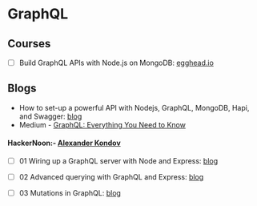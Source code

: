 # GraphQL

## Courses

* [ ]  Build GraphQL APIs with Node.js on MongoDB: [egghead.io](https://egghead.io/courses/build-graphql-apis-with-node-js-on-mongodb?utm_source=drip&utm_medium=email&utm_term=graphql&utm_content=graphql-node-mongodb)

## Blogs

* How to set-up a powerful API with Nodejs, GraphQL, MongoDB, Hapi, and Swagger: [blog](https://medium.freecodecamp.org/how-to-setup-a-powerful-api-with-nodejs-graphql-mongodb-hapi-and-swagger-e251ac189649)
* Medium - [GraphQL: Everything You Need to Know](https://medium.com/@weblab_tech/graphql-everything-you-need-to-know-58756ff253d8)

#### HackerNoon:-  [Alexander Kondov](https://hackernoon.com/@KondovAlexander?source=post_header_lockup)

* [ ] 01 Wiring up a GraphQL server with Node and Express: [blog](https://hackernoon.com/wiring-up-a-graphql-server-with-node-and-express-9d00489da4be)
* [ ] 02 Advanced querying with GraphQL and Express: [blog](https://hackernoon.com/advanced-querying-with-graphql-and-express-8cf2fd05f5ea)
* [ ] 03 Mutations in GraphQL: [blog](https://hackernoon.com/mutations-in-graphql-9ac6a28202a2)

